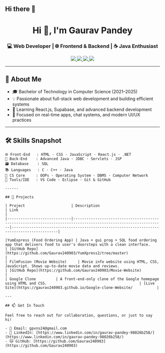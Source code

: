 ## Hi there 👋

<h1 align="center">Hi 👋, I'm Gaurav Pandey</h1>
<h3 align="center">💻 Web Developer | 🌐 Frontend & Backend | ☕ Java Enthusiast</h3>

<p align="center">
  <a href="https://github.com/Gaurav240903">
    <img src="https://img.shields.io/badge/GitHub-Gauravpandey-black?style=for-the-badge&logo=github" />
  </a>
  <a href="mailto:gpvns24@gmail.com">
    <img src="https://img.shields.io/badge/Gmail-gpvns24@gmail.com-red?style=for-the-badge&logo=gmail" />
  </a>
  <a href="https://www.linkedin.com/in/gaurav-pandey-98026b258/">
    <img src="https://img.shields.io/badge/LinkedIn-Gaurav%20Pandey-blue?style=for-the-badge&logo=linkedin" />
  </a>
  <a href="https://gaurav240903.github.io/PortfolioWebsite2/">
    <img src="https://img.shields.io/badge/Portfolio-GP24-9cf?style=for-the-badge&logo=internet-explorer" />
  </a>
</p>

---

## 🌸 About Me

- 🎓 Bachelor of Technology in Computer Science (2021–2025)
- 💡 Passionate about full-stack web development and building efficient systems
- 🧠 Learning React.js, Supabase, and advanced backend development
- 🚀 Focused on real-time apps, chat systems, and modern UI/UX practices

---

## 🛠 Skills Snapshot

```text
🌐 Front-End   : HTML · CSS · JavaScript · React.js · .NET
🔧 Back-End    : Advanced Java · JDBC · Servlets · JSP
🗃️ Database    : SQL
📚 Languages   : C · C++ · Java
🧠 CS Core     : OOPs · Operating System · DBMS · Computer Network
🧰 Tools/IDE   : VS Code · Eclipse · Git & GitHub

------

## 🚀 Projects

| Project                     | Description                                                                                                   | Link                                                                                      |
|-----------------------------|---------------------------------------------------------------------------------------------------------------|-------------------------------------------------------------------------------------------|

|YumExpress (Food Ordering App) | Java + gui prog + SQL food ordering app that delivers food to user's doorsteps with a clean interface.                                                   | [GitHub Repo](https://github.com/Gaurav240903/YumXpress2/tree/master)                |
| FilmFusion (Movie Website)     | Movie info website using HTML, CSS, JavaScript. Shows up-to-date movie data and reviews.                                          | [GitHub Repo](https://github.com/Gaurav240903/Movie-Website)             |
| Google Clone         | A front-end-only clone of the Google homepage using HTML and CSS.                                          | [Live Site](https://gaurav240903.github.io/Google-clone-Website/           |

---

## 📫 Get In Touch

Feel free to reach out for collaboration, questions, or just to say hi!

- 📧 Email: gpvns24@gmail.com  
- 🔗 LinkedIn: [https://www.linkedin.com/in/gaurav-pandey-98026b258/](https://www.linkedin.com/in/gaurav-pandey-98026b258/)  
- 🐱 GitHub: [https://github.com/Gaurav240903](https://github.com/Gaurav240903)  
